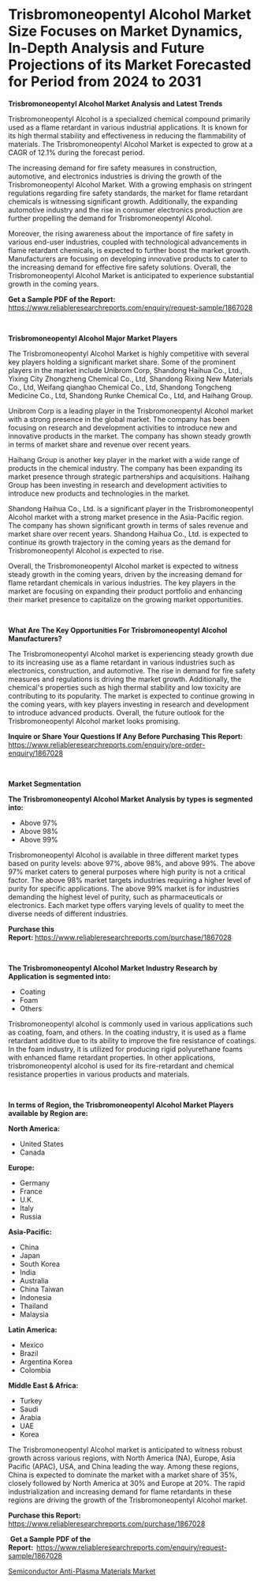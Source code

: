 <p><h1>Trisbromoneopentyl Alcohol Market Size Focuses on Market Dynamics, In-Depth Analysis and Future Projections of its Market Forecasted for Period from 2024 to 2031</h1></p><p><strong>Trisbromoneopentyl Alcohol Market Analysis and Latest Trends</strong></p>
<p><p>Trisbromoneopentyl Alcohol is a specialized chemical compound primarily used as a flame retardant in various industrial applications. It is known for its high thermal stability and effectiveness in reducing the flammability of materials. The Trisbromoneopentyl Alcohol Market is expected to grow at a CAGR of 12.1% during the forecast period. </p><p>The increasing demand for fire safety measures in construction, automotive, and electronics industries is driving the growth of the Trisbromoneopentyl Alcohol Market. With a growing emphasis on stringent regulations regarding fire safety standards, the market for flame retardant chemicals is witnessing significant growth. Additionally, the expanding automotive industry and the rise in consumer electronics production are further propelling the demand for Trisbromoneopentyl Alcohol.</p><p>Moreover, the rising awareness about the importance of fire safety in various end-user industries, coupled with technological advancements in flame retardant chemicals, is expected to further boost the market growth. Manufacturers are focusing on developing innovative products to cater to the increasing demand for effective fire safety solutions. Overall, the Trisbromoneopentyl Alcohol Market is anticipated to experience substantial growth in the coming years.</p></p>
<p><strong>Get a Sample PDF of the Report:&nbsp;</strong> <a href="https://www.reliableresearchreports.com/enquiry/request-sample/1867028">https://www.reliableresearchreports.com/enquiry/request-sample/1867028</a></p>
<p>&nbsp;</p>
<p><strong>Trisbromoneopentyl Alcohol Major Market Players</strong></p>
<p><p>The Trisbromoneopentyl Alcohol Market is highly competitive with several key players holding a significant market share. Some of the prominent players in the market include Unibrom Corp, Shandong Haihua Co., Ltd., Yixing City Zhongzheng Chemical Co., Ltd, Shandong Rixing New Materials Co., Ltd, Weifang qianghao Chemical Co., Ltd, Shandong Tongcheng Medicine Co., Ltd, Shandong Runke Chemical Co., Ltd, and Haihang Group.</p><p>Unibrom Corp is a leading player in the Trisbromoneopentyl Alcohol market with a strong presence in the global market. The company has been focusing on research and development activities to introduce new and innovative products in the market. The company has shown steady growth in terms of market share and revenue over recent years.</p><p>Haihang Group is another key player in the market with a wide range of products in the chemical industry. The company has been expanding its market presence through strategic partnerships and acquisitions. Haihang Group has been investing in research and development activities to introduce new products and technologies in the market.</p><p>Shandong Haihua Co., Ltd. is a significant player in the Trisbromoneopentyl Alcohol market with a strong market presence in the Asia-Pacific region. The company has shown significant growth in terms of sales revenue and market share over recent years. Shandong Haihua Co., Ltd. is expected to continue its growth trajectory in the coming years as the demand for Trisbromoneopentyl Alcohol is expected to rise.</p><p>Overall, the Trisbromoneopentyl Alcohol market is expected to witness steady growth in the coming years, driven by the increasing demand for flame retardant chemicals in various industries. The key players in the market are focusing on expanding their product portfolio and enhancing their market presence to capitalize on the growing market opportunities.</p></p>
<p>&nbsp;</p>
<p><strong>What Are The Key Opportunities For Trisbromoneopentyl Alcohol Manufacturers?</strong></p>
<p><p>The Trisbromoneopentyl Alcohol market is experiencing steady growth due to its increasing use as a flame retardant in various industries such as electronics, construction, and automotive. The rise in demand for fire safety measures and regulations is driving the market growth. Additionally, the chemical's properties such as high thermal stability and low toxicity are contributing to its popularity. The market is expected to continue growing in the coming years, with key players investing in research and development to introduce advanced products. Overall, the future outlook for the Trisbromoneopentyl Alcohol market looks promising.</p></p>
<p><strong>Inquire or Share Your Questions If Any Before Purchasing This Report:</strong> <a href="https://www.reliableresearchreports.com/enquiry/pre-order-enquiry/1867028">https://www.reliableresearchreports.com/enquiry/pre-order-enquiry/1867028</a></p>
<p>&nbsp;</p>
<p><strong>Market Segmentation</strong></p>
<p><strong>The Trisbromoneopentyl Alcohol Market Analysis by types is segmented into:</strong></p>
<p><ul><li>Above 97%</li><li>Above 98%</li><li>Above 99%</li></ul></p>
<p><p>Trisbromoneopentyl Alcohol is available in three different market types based on purity levels: above 97%, above 98%, and above 99%. The above 97% market caters to general purposes where high purity is not a critical factor. The above 98% market targets industries requiring a higher level of purity for specific applications. The above 99% market is for industries demanding the highest level of purity, such as pharmaceuticals or electronics. Each market type offers varying levels of quality to meet the diverse needs of different industries.</p></p>
<p><strong>Purchase this Report:&nbsp;</strong><a href="https://www.reliableresearchreports.com/purchase/1867028">https://www.reliableresearchreports.com/purchase/1867028</a></p>
<p>&nbsp;</p>
<p><strong>The Trisbromoneopentyl Alcohol Market Industry Research by Application is segmented into:</strong></p>
<p><ul><li>Coating</li><li>Foam</li><li>Others</li></ul></p>
<p><p>Trisbromoneopentyl alcohol is commonly used in various applications such as coating, foam, and others. In the coating industry, it is used as a flame retardant additive due to its ability to improve the fire resistance of coatings. In the foam industry, it is utilized for producing rigid polyurethane foams with enhanced flame retardant properties. In other applications, trisbromoneopentyl alcohol is used for its fire-retardant and chemical resistance properties in various products and materials.</p></p>
<p>&nbsp;</p>
<p><strong>In terms of Region, the Trisbromoneopentyl Alcohol Market Players available by Region are:</strong></p>
<p>
    <p> <strong> North America: </strong>
        <ul>
            <li>United States</li>
            <li>Canada</li>
        </ul>
        </p> 
    <p> <strong> Europe: </strong>
        <ul>
            <li>Germany</li>
            <li>France</li>
            <li>U.K.</li>
            <li>Italy</li>
            <li>Russia</li>
        </ul>
        </p> 
    <p> <strong> Asia-Pacific: </strong>
        <ul>
            <li>China</li>
            <li>Japan</li>
            <li>South Korea</li>
            <li>India</li>
            <li>Australia</li>
            <li>China Taiwan</li>
            <li>Indonesia</li>
            <li>Thailand</li>
            <li>Malaysia</li>
        </ul>
        </p> 
    <p> <strong> Latin America: </strong>
        <ul>
            <li>Mexico</li>
            <li>Brazil</li>
            <li>Argentina Korea</li>
            <li>Colombia</li>
        </ul>
        </p> 
    <p> <strong> Middle East & Africa: </strong>
        <ul>
            <li>Turkey</li>
            <li>Saudi</li>
            <li>Arabia</li>
            <li>UAE</li>
            <li>Korea</li>
        </ul>
    </p>
    </p>
<p><p>The Trisbromoneopentyl Alcohol market is anticipated to witness robust growth across various regions, with North America (NA), Europe, Asia Pacific (APAC), USA, and China leading the way. Among these regions, China is expected to dominate the market with a market share of 35%, closely followed by North America at 30% and Europe at 20%. The rapid industrialization and increasing demand for flame retardants in these regions are driving the growth of the Trisbromoneopentyl Alcohol market.</p></p>
<p><strong>Purchase this Report: </strong><a href="https://www.reliableresearchreports.com/purchase/1867028">https://www.reliableresearchreports.com/purchase/1867028</a></p>
<p>&nbsp;<strong>Get a Sample PDF of the Report:&nbsp;&nbsp;</strong><a href="https://www.reliableresearchreports.com/enquiry/request-sample/1867028">https://www.reliableresearchreports.com/enquiry/request-sample/1867028</a></p>
<p><strong></strong></p>
<p><p><a href="https://github.com/mauripalmi/Market-Research-Report-List-2/blob/main/semiconductor-anti-plasma-materials-market.md">Semiconductor Anti-Plasma Materials Market</a></p></p>